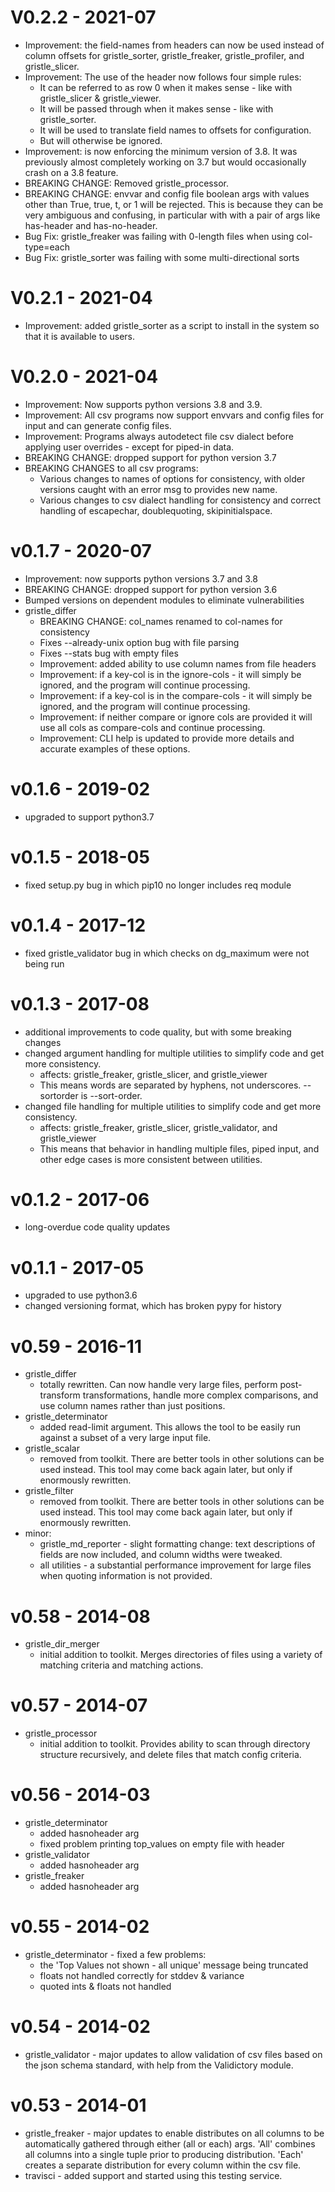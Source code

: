 
# V0.2.2 - 2021-07
   * Improvement: the field-names from headers can now be used instead of column offsets
     for gristle_sorter, gristle_freaker, gristle_profiler, and gristle_slicer.
   * Improvement: The use of the header now follows four simple rules:
       - It can be referred to as row 0 when it makes sense - like with gristle_slicer
         & gristle_viewer.
       - It will be passed through when it makes sense - like with gristle_sorter.
       - It will be used to translate field names to offsets for configuration.
       - But will otherwise be ignored.
   * Improvement: is now enforcing the minimum version of 3.8.  It was previously almost
     completely working on 3.7 but would occasionally crash on a 3.8 feature.  
   * BREAKING CHANGE: Removed gristle_processor.
   * BREAKING CHANGE: envvar and config file boolean args with values other than True, true,
     t, or 1 will be rejected.  This is because they can be very ambiguous and confusing,
     in particular with with a pair of args like has-header and has-no-header.
   * Bug Fix: gristle_freaker was failing with 0-length files when using col-type=each
   * Bug Fix: gristle_sorter was failing with some multi-directional sorts
  
# V0.2.1 - 2021-04
   * Improvement: added gristle_sorter as a script to install in the system so that it is
     available to users.

# V0.2.0 - 2021-04
   * Improvement: Now supports python versions 3.8 and 3.9.
   * Improvement: All csv programs now support envvars and config files for input
     and can generate config files.
   * Improvement: Programs always autodetect file csv dialect before applying
     user overrides - except for piped-in data.
   * BREAKING CHANGE: dropped support for python version 3.7
   * BREAKING CHANGES to all csv programs:
     - Various changes to names of options for consistency, with older versions
       caught with an error msg to provides new name.
     - Various changes to csv dialect handling for consistency and correct
       handling of escapechar, doublequoting, skipinitialspace.

# v0.1.7 - 2020-07
   * Improvement: now supports python versions 3.7 and 3.8
   * BREAKING CHANGE: dropped support for python version 3.6
   * Bumped versions on dependent modules to eliminate vulnerabilities
   * gristle_differ
     - BREAKING CHANGE: col_names renamed to col-names for consistency
     - Fixes --already-unix option bug with file parsing
     - Fixes --stats bug with empty files
     - Improvement: added ability to use column names from file headers
     - Improvement: if a key-col is in the ignore-cols - it will simply be ignored,
       and the program will continue processing.
     - Improvement: if a key-col is in the compare-cols - it will simply be ignored,
       and the program will continue processing.
     - Improvement: if neither compare or ignore cols are provided it will use all cols
       as compare-cols and continue processing.
     - Improvement: CLI help is updated to provide more details and accurate examples of these options.

# v0.1.6 - 2019-02
   * upgraded to support python3.7

# v0.1.5 - 2018-05
   * fixed setup.py bug in which pip10 no longer includes req module

# v0.1.4 - 2017-12
   * fixed gristle_validator bug in which checks on dg_maximum were not being run

# v0.1.3 - 2017-08
   * additional improvements to code quality, but with some breaking changes
   * changed argument handling for multiple utilities to simplify code and get more consistency.
     - affects: gristle_freaker, gristle_slicer, and gristle_viewer
     - This means words are separated by hyphens, not underscores.  --sortorder is --sort-order.
   * changed file handling for multiple utilities to simplify code and get more consistency.
     - affects: gristle_freaker, gristle_slicer, gristle_validator, and gristle_viewer
     - This means that behavior in handling multiple files, piped input, and other edge cases
       is more consistent between utilities.

# v0.1.2 - 2017-06
   * long-overdue code quality updates

# v0.1.1 - 2017-05
   * upgraded to use python3.6
   * changed versioning format, which has broken pypy for history

# v0.59 - 2016-11
   * gristle_differ
     - totally rewritten.  Can now handle very large files, perform post-transform
       transformations, handle more complex comparisons, and use column names rather
       than just positions.
   * gristle_determinator
     - added read-limit argument.  This allows the tool to be easily run against a
       subset of a very large input file.
   * gristle_scalar
     - removed from toolkit.  There are better tools in other solutions can be used
       instead.  This tool may come back again later, but only if enormously rewritten.
   * gristle_filter
     - removed from toolkit.  There are better tools in other solutions can be used
       instead.  This tool may come back again later, but only if enormously rewritten.
   * minor:
     - gristle_md_reporter - slight formatting change: text descriptions of fields are
       now included, and column widths were tweaked.
     - all utilities - a substantial performance improvement for large files when
       quoting information is not provided.

# v0.58 - 2014-08
   * gristle_dir_merger
     - initial addition to toolkit.  Merges directories of files using a variety
       of matching criteria and matching actions.

# v0.57 - 2014-07
   * gristle_processor
     - initial addition to toolkit.  Provides ability to scan through directory
       structure recursively, and delete files that match config criteria.

# v0.56 - 2014-03

   * gristle_determinator
     - added hasnoheader arg
     - fixed problem printing top_values on empty file with header
   * gristle_validator
     - added hasnoheader arg
   * gristle_freaker
     - added hasnoheader arg

# v0.55 - 2014-02

   * gristle_determinator - fixed a few problems:
     - the 'Top Values not shown - all unique' message being truncated
     - floats not handled correctly for stddev & variance
     - quoted ints & floats not handled

# v0.54 - 2014-02

   * gristle_validator - major updates to allow validation of csv files based on
     the json schema standard, with help from the Validictory module.

# v0.53 - 2014-01

   * gristle_freaker - major updates to enable distributes on all columns to be
     automatically gathered through either (all or each) args.   'All' combines
     all columns into a single tuple prior to producing distribution.  'Each'
     creates a separate distribution for every column within the csv file.
   * travisci - added support and started using this testing service.
